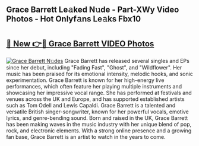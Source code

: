 ## Grace Barrett Le𝚊ked N𝚞de - Part-XWy Video Photos - Hot Onlyf𝚊ns Le𝚊ks Fbx10

# <h2><a href="http://ab36379.deff.icu/?id=Grace+Barrett">🔗 New 👉🔴 Grace Barrett VIDEO Photos</a></h2>

[![Grace Barrett N𝚞des](https://i.imgur.com/rIISA9y.gif)](http://ab36379.deff.icu/?id=Grace+Barrett)
Grace Barrett has released several singles and EPs since her debut, including "Fading Fast", "Ghost", and "Wildflower". Her music has been praised for its emotional intensity, melodic hooks, and sonic experimentation. Grace Barrett is known for her high-energy live performances, which often feature her playing multiple instruments and showcasing her impressive vocal range. She has performed at festivals and venues across the UK and Europe, and has supported established artists such as Tom Odell and Lewis Capaldi. Grace Barrett is a talented and versatile British singer-songwriter, known for her powerful vocals, emotive lyrics, and genre-bending sound. Born and raised in the UK, Grace Barrett has been making waves in the music industry with her unique blend of pop, rock, and electronic elements. With a strong online presence and a growing fan base, Grace Barrett is an artist to watch in the years to come.
